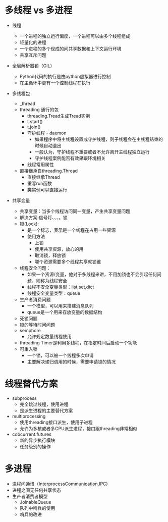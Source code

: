 # 多线程 vs 多进程
- 线程
    - 一个进程的独立运行偏度，一个进程可以由多个线程组成
    - 轻量化的进程
    - 一个进程的多个现成的间共享数据和上下文运行环境
    - 共享互斥问题
- 全局解析器锁（GIL）
    - Python代码的执行是由python虚拟器进行控制
    - 在主循环中更有一个控制线程在执行
- 多线程包    
    - _thread
    - threading 通行的包
        - threading.Tread生成Tread实例
        - t.start()
        - t.join()
        - 守护线程 - daemon
            - 如果程序中将主线程设置成守护线程，则子线程会在主线程结束的时候自动退出
            - 一般认为，守护线程不重要或者不允许离开主线程独立运行
            - 守护线程案例能否有效果跟环境相关
        - 线程常用属性
    - 直接继承自threading.Thread
        - 直接继承Thread
        - 重写run函数
        - 类实例可以直接运行
        
- 共享变量
    - 共享变量：当多个线程访问同一变量，产生共享变量问题
    - 解决方案:信号灯、、、。锁
    - 锁(Lock):
        - 是一个标志，表示是一个线程在占用一些资源
        - 使用方法
            - 上锁
            - 使用共享资源，放心的用
            - 取消锁，释放锁
            - 哪个资源需要多个线程共享就锁谁
    - 线程安全问题：
        - 如果一个资源/变量，他对于多线程来讲，不用加锁也不会引起任何问题，则称为线程安全
        - 线程不安全变量类型：list,set,dict
        - 线程安全变量类型：queue
    - 生产者消费问题
        - 一个模型，可以用来搭建消息队列
        - queue是一个用来存放变量的数据结构
    - 死锁问题
    - 锁的等待时间问题
    - semphore
        - 允许规定数量线程使用
    - threading Timer是利用多线程，在指定时间后启动一个功能
    - 可重入锁
        - 一个锁，可以被一个线程多次申请
        - 主要解决递归调用的时候，需要申请锁的情况
        
# 线程替代方案
- subprocess
    - 完全跳过线程，使用进程
    - 是派生进程的主要替代方案
- multiprocessing
    - 使用threading接口派生，使用子进程
    - 允许为多核或者多CPU派生进程，接口跟threading非常相似
- cobcurrent.futures
    - 新的异步执行模块
    - 任务级别的操作
# 多进程
- 进程问通讯（InterprocessCommunication,IPC)
- 进程之间无任何共享状态
- 生产者消费者模型
    - JoinableQueue
    - 队列中哨兵的使用
    - 哨兵的改进

